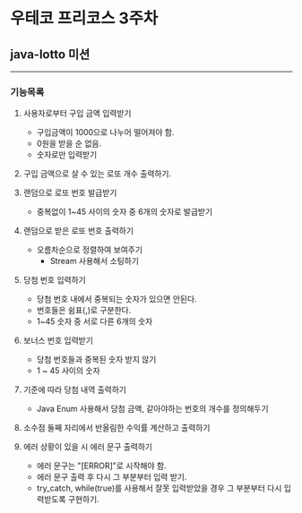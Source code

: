 # 우테코 프리코스 3주차 

## java-lotto 미션

---

### 기능목록

1. 사용자로부터 구입 금액 입력받기

    + 구입금액이 1000으로 나누어 떨어져야 함. 
    + 0원을 받을 순 없음.
    + 숫자로만 입력받기

2. 구입 금액으로 살 수 있는 로또 개수 출력하기.

3. 랜덤으로 로또 번호 발급받기

    + 중복없이 1~45 사이의 숫자 중 6개의 숫자로 발급받기

4. 랜덤으로 받은 로또 번호 출력하기

    + 오름차순으로 정렬하여 보여주기
      + Stream 사용해서 소팅하기

5. 당첨 번호 입력하기

    + 당첨 번호 내에서 중복되는 숫자가 있으면 안된다.
    + 번호들은 쉼표(,)로 구분한다.
    + 1~45 숫자 중 서로 다른 6개의 숫자

6. 보너스 번호 입력받기

    + 당첨 번호들과 중복된 숫자 받지 않기
    + 1 ~ 45 사이의 숫자

7. 기준에 따라 당첨 내역 출력하기
   + Java Enum 사용해서 당첨 금액, 같아야하는 번호의 개수를 정의해두기

9. 소수점 둘째 자리에서 반올림한 수익률 계산하고 출력하기

10. 에러 상황이 있을 시 에러 문구 출력하기
     + 에러 문구는 "[ERROR]"로 시작해야 함.
     + 에러 문구 출력 후 다시 그 부분부터 입력 받기.
     + try_catch, while(true)를 사용해서 잘못 입력받았을 경우 그 부분부터 다시 입력받도록 구현하기.